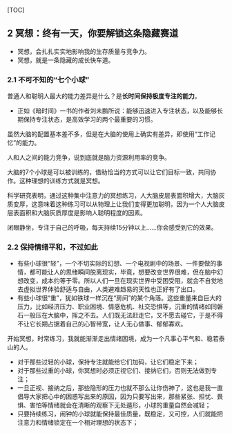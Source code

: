 
[TOC]

## 2 冥想：终有一天，你要解锁这条隐藏赛道

- 冥想，会扎扎实实地影响我的生存质量与竞争力。
- 冥想，就是一条隐藏的成长快车道。

### 2.1 不可不知的“七个小球”

普通人和聪明人最大的能力差异是什么？是**长时间保持极度专注的能力**。
- 正如《暗时间》一书的作者刘未鹏所说：能够迅速进入专注状态，以及能够长期保持专注状态，是高效学习的两个最重要的习惯。

虽然大脑的配置基本差不多，但是在大脑的使用上确实有差异，即使用“工作记忆”的能力。

人和人之间的能力竞争，说到底就是脑力资源利用率的竞争。

大脑的7个小球是可以被训练的，借助恰当的方式可以让它们目标一致，共同协作。这种理想的训练方式就是冥想。

科学研究表明，通过这种集中注意力的冥想练习，人大脑皮层表面积增大，大脑灰质变厚，这意味着这种练习可以从物理上让我们变得更加聪明，因为一个人大脑皮层表面积和大脑灰质厚度是影响人聪明程度的因素。

闭眼静坐，专注于自己的呼吸，每天持续15分钟以上……你会感受到它的效果。

### 2.2 保持情绪平和，不过如此

- 有些小球很“轻”，一个不切实际的幻想、一个电视剧中的场景、一件要做的事情，都可能让人的思绪瞬间脱离现实，毕竟，想要改变世界很难，但在脑中幻想改变，成本约等于零。所以人们一旦在现实世界中受困受阻，就会不自觉地去虚拟世界体验舒适与自由，人类避难趋易的天性也正好有了出口。
- 有些小球很“重”，犹如铁球一样沉在“房间”的某个角落。这些重量来自巨大的压力，比如经济压力、职业困境、情感危机、社交恐惧等，沉重的情绪如同磐石一般压在大脑中，挥之不去。人们既无法赶走它，又不愿去碰它，于是不得不让它长期占据着自己的心智带宽，让人无心做事、郁郁寡欢。

开始冥想，时常练习，我就能渐渐走出情绪困境，成为一个凡事心平气和、稳若泰山的人。

- 对于那些过轻的小球，保持专注就能给它们加码，让它们稳定下来；
- 对于那些过重的小球，你冥想时必须正视它们、接纳它们，否则无法做到专注；
- 一旦正视、接纳之后，那些隐形的压力也就不那么让你伤神了，这也是我一直倡导大家把心中的困惑写出来的原因，因为只要写出来，那些紧张、担忧、畏惧、害怕等情绪就会在清晰的观察下无处遁形，小球的重量自然会减轻；
- 只要持续练习，闹钟的小球就能保持最佳质量，既稳定，又可控，人们就能把注意力和情绪锁定在一个相对理想的状态下；
